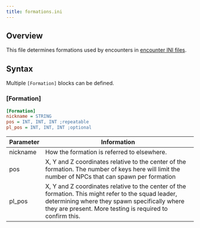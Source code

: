 ```yaml
---
title: formations.ini
---
```


## Overview

This file determines formations used by encounters in [encounter INI files](../../../typed-inis/encounters.md).

## Syntax

Multiple `[Formation]` blocks can be defined.

### [Formation]

```ini
[Formation]
nickname = STRING
pos = INT, INT, INT ;repeatable
pl_pos = INT, INT, INT ;optional
```

| Parameter | Information                                                                                                                                                                                                       |
| --------- | ----------------------------------------------------------------------------------------------------------------------------------------------------------------------------------------------------------------- |
| nickname  | How the formation is referred to elsewhere.                                                                                                                                                                       |
| pos       | X, Y and Z coordinates relative to the center of the formation. The number of keys here will limit the number of NPCs that can spawn per formation                                                                |
| pl_pos    | X, Y and Z coordinates relative to the center of the formation. This might refer to the squad leader, determining where they spawn specifically where they are present. More testing is required to confirm this. |
